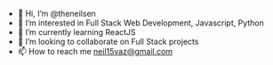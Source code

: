 - 👋 Hi, I’m @theneilsen
- 👀 I’m interested in Full Stack Web Development, Javascript, Python
- 🌱 I’m currently learning ReactJS
- 💞️ I’m looking to collaborate on Full Stack projects
- 📫 How to reach me neil15vaz@gmail.com

<!---
theneilsen/theneilsen is a ✨ special ✨ repository because its `README.md` (this file) appears on your GitHub profile.
You can click the Preview link to take a look at your changes.
--->
